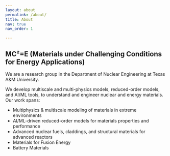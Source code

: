 ```yaml
---
layout: about
permalink: /about/
title: About
nav: true
nav_order: 1

---
```

## **MC²=E (Materials under Challenging Conditions for Energy Applications)**

We are a research group in the Department of Nuclear Engineering at Texas A&M University.

We develop multiscale and multi-physics models, reduced-order models, and AI/ML tools, to understand and engineer nuclear and energy materials. Our work spans:

- Multiphysics & multiscale modeling of materials in extreme environments
- AI/ML-driven reduced-order models for materials properties and performance
- Advanced nuclear fuels, claddings, and structural materials for advanced reactors
- Materials for Fusion Energy
- Battery Materials
